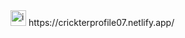 <img width="25" height="25" alt="image" src="https://github.com/user-attachments/assets/2cb44398-0a8b-4495-b723-53f6585dc7a2" />
https://crickterprofile07.netlify.app/
